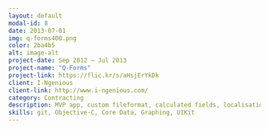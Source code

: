 ```yaml
---
layout: default
modal-id: 8
date: 2013-07-01
img: q-forms400.png
color: 2ba4b5
alt: image-alt
project-date: Sep 2012 — Jul 2013
project-name: "Q-Forms"
project-link: https://flic.kr/s/aHsjErYkDk
client: I-Ngenious
client-link: http://www.i-ngenious.com/
category: Contracting
description: MVP app, custom fileformat, calculated fields, localisation, customisable UI. Managed expectations of demanding client and set realistic delivery dates and cutoff points. Built a comprehensive form/survey creation app for iPad with a custom file/display format. 
skills: git, Objective-C, Core Data, Graphing, UIKit
---
```

